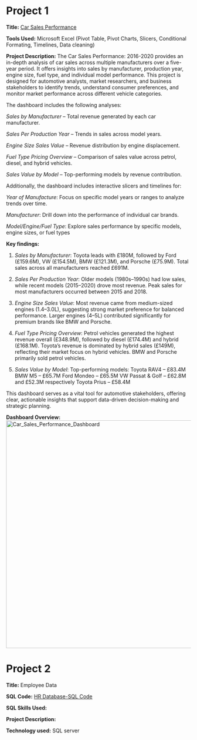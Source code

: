 # Project 1

**Title:** [Car Sales Performance](https://github.com/Sheyi04/Sheyi04.github.io/blob/main/Car%20Sales%20Perfomance%20(2016-2020).xlsx)

**Tools Used:** Microsoft Excel (Pivot Table, Pivot Charts, Slicers, Conditional Formating, Timelines, Data cleaning)

**Project Description:** The Car Sales Performance: 2016-2020 provides an in-depth analysis of car sales across multiple manufacturers over a five-year period. It offers insights into sales by manufacturer, production year, engine size, fuel type, and individual model performance. This project is designed for automotive analysts, market researchers, and business stakeholders to identify trends, understand consumer preferences, and monitor market performance across different vehicle categories.

The dashboard includes the following analyses:

_Sales by Manufacturer_ – Total revenue generated by each car manufacturer.

_Sales Per Production Year_ – Trends in sales across model years.

_Engine Size Sales Value_ – Revenue distribution by engine displacement.

_Fuel Type Pricing Overview_ – Comparison of sales value across petrol, diesel, and hybrid vehicles.

_Sales Value by Model_ – Top-performing models by revenue contribution.

Additionally, the dashboard includes interactive slicers and timelines for:

_Year of Manufacture_: Focus on specific model years or ranges to analyze trends over time.

_Manufacturer_: Drill down into the performance of individual car brands.

_Model/Engine/Fuel Type_: Explore sales performance by specific models, engine sizes, or fuel types

**Key findings:** 
1. _Sales by Manufacturer_: Toyota leads with £180M, followed by Ford (£159.6M), VW (£154.5M), BMW (£121.3M), and Porsche (£75.9M).
Total sales across all manufacturers reached £691M.

2. _Sales Per Production Year_: Older models (1980s–1990s) had low sales, while recent models (2015–2020) drove most revenue.
Peak sales for most manufacturers occurred between 2015 and 2018.

3. _Engine Size Sales Value_: Most revenue came from medium-sized engines (1.4–3.0L), suggesting strong market preference for balanced performance.
Larger engines (4–5L) contributed significantly for premium brands like BMW and Porsche.

4. _Fuel Type Pricing Overview_: Petrol vehicles generated the highest revenue overall (£348.9M), followed by diesel (£174.4M) and hybrid (£168.1M).
Toyota’s revenue is dominated by hybrid sales (£149M), reflecting their market focus on hybrid vehicles. BMW and Porsche primarily sold petrol vehicles.

5. _Sales Value by Model_: Top-performing models:
Toyota RAV4 – £83.4M
BMW M5 – £65.7M
Ford Mondeo – £65.5M
VW Passat & Golf – £62.8M and £52.3M respectively
Toyota Prius – £58.4M

This dashboard serves as a vital tool for automotive stakeholders, offering clear, actionable insights that support data-driven decision-making and strategic planning.

**Dashboard Overview:** <img width="1875" height="620" alt="Car_Sales_Performance_Dashboard" src="https://github.com/user-attachments/assets/cab557ee-c0c2-4853-a463-1ca96786887f" />



# Project 2

**Title:** Employee Data

**SQL Code:** [HR Database-SQL Code](https://github.com/Sheyi04/Sheyi04.github.io/blob/main/Employee.SQL)

**SQL Skills Used:** 

**Project Description:**

**Technology used:** SQL server 
